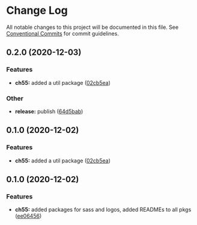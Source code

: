 # Change Log

All notable changes to this project will be documented in this file.
See [Conventional Commits](https://conventionalcommits.org) for commit guidelines.

## 0.2.0 (2020-12-03)


### Features

* **ch55:** added a util package ([02cb5ea](https://github.com/theartofeducation/ui-common/commit/02cb5eac703772688c346e505d148a0d810bf96d))


### Other

* **release:** publish ([64d5bab](https://github.com/theartofeducation/ui-common/commit/64d5babc49709b131a1d1ef44c6647681fb0cfc5))



## 0.1.0 (2020-12-02)


### Features

* **ch55:** added a util package ([02cb5ea](https://github.com/theartofeducation/ui-common/commit/02cb5eac703772688c346e505d148a0d810bf96d))



## 0.1.0 (2020-12-02)


### Features

* **ch55:** added packages for sass and logos, added READMEs to all pkgs ([ee06456](https://github.com/theartofeducation/ui-common/commit/ee06456e93a00b407d45e0a90ae27fbf288993d4))
